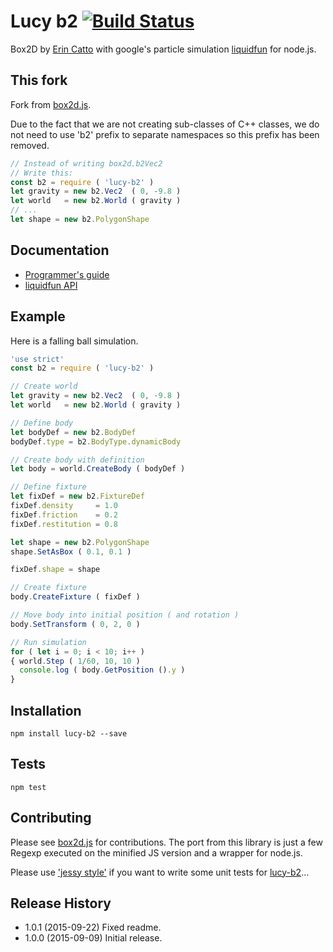 # Lucy b2 [![Build Status](https://travis-ci.org/lucidogen/lucy-b2.svg)](https://travis-ci.org/lucidogen/lucy-b2)

Box2D by [Erin Catto](http://www.gphysics.com) with google's particle simulation
[liquidfun](http://google.github.io/liquidfun/) for node.js.

## This fork

Fork from [box2d.js](https://github.com/flyover/box2d.js).

Due to the fact that we are not creating sub-classes of C++ classes, we do not
need to use 'b2' prefix to separate namespaces so this prefix has been removed.

  ```js
  // Instead of writing box2d.b2Vec2
  // Write this:
  const b2 = require ( 'lucy-b2' )
  let gravity = new b2.Vec2  ( 0, -9.8 )
  let world   = new b2.World ( gravity )
  // ...
  let shape = new b2.PolygonShape
  ```

## Documentation

  * [Programmer's guide](https://google.github.io/liquidfun/Programmers-Guide/html/index.html)
  * [liquidfun API](http://google.github.io/liquidfun/API-Ref/html/annotated.html)

## Example
  Here is a falling ball simulation.

  ```js
  'use strict'
  const b2 = require ( 'lucy-b2' )

  // Create world
  let gravity = new b2.Vec2  ( 0, -9.8 )
  let world   = new b2.World ( gravity )

  // Define body
  let bodyDef = new b2.BodyDef
  bodyDef.type = b2.BodyType.dynamicBody

  // Create body with definition
  let body = world.CreateBody ( bodyDef )

  // Define fixture
  let fixDef = new b2.FixtureDef
  fixDef.density     = 1.0
  fixDef.friction    = 0.2
  fixDef.restitution = 0.8

  let shape = new b2.PolygonShape
  shape.SetAsBox ( 0.1, 0.1 )

  fixDef.shape = shape

  // Create fixture
  body.CreateFixture ( fixDef )

  // Move body into initial position ( and rotation )
  body.SetTransform ( 0, 2, 0 )

  // Run simulation
  for ( let i = 0; i < 10; i++ )
  { world.Step ( 1/60, 10, 10 )
    console.log ( body.GetPosition ().y )
  }
  ```

## Installation

  ```Shell
  npm install lucy-b2 --save
  ```

## Tests

  ```Shell
  npm test
  ```

## Contributing

Please see [box2d.js](https://github.com/flyover/box2d.js) for contributions.
The port from this library is just a few Regexp executed on the minified JS
version and a wrapper for node.js.

Please use ['jessy style'](http://github.com/lucidogen/jessy) if you want to
write some unit tests for [lucy-b2](https://github.com/lucidogen/lucy-b2)...

## Release History

  * 1.0.1 (2015-09-22) Fixed readme.
  * 1.0.0 (2015-09-09) Initial release.
